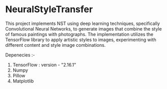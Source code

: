 # NeuralStyleTransfer

This project implements NST using deep learning techniques, specifically Convolutional Neural Networks, to generate images that combine the style of famous paintings with photographs. The implementation utilizes the TensorFlow library to apply artistic styles to images, experimenting with different content and style image combinations.

Depenecies :-
1. TensorFlow : version - "2.16.1"
2. Numpy
3. Pillow
4. Matplotlib
